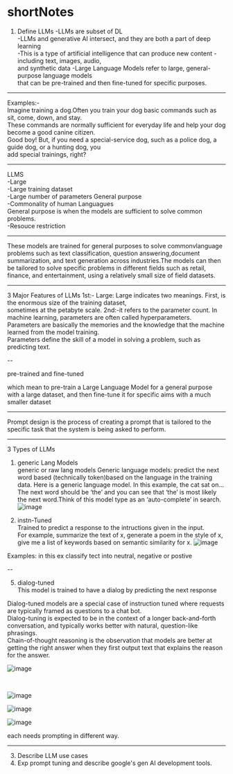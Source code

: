 


# shortNotes

1. Define LLMs
   -LLMs are subset of DL </br>
   -LLMs and generative AI intersect, and they are both a part of deep learning </br>
   -This is a type of artificial intelligence that can produce new content - including text, images, audio,</br>
     and synthetic data
   -Large Language Models refer to large, general-purpose language models </br>
    that can be pre-trained and then fine-tuned for specific purposes.

---

Examples:-  
Imagine training a dog.Often you train your dog basic commands such as sit, come, down, and stay. </br>
These commands are normally sufficient for everyday life and help your dog become a good canine citizen. </br>
Good boy! But, if you need a special-service dog, such as a police dog, a guide dog, or a hunting dog, you  </br>
add special trainings, right? 


---

LLMS </br>
-Large </br>
-Large training dataset </br>
-Large number of parameters
General purpose   </br>
-Commonality of human Languagues  </br>General purpose is when the models are sufficient to solve common problems. </br>
-Resouce restriction



---

These models are trained for general purposes to solve commonvlanguage problems such as text classification, 
question answering,document summarization, and text generation across industries.The models can then be tailored 
to solve specific problems in different fields such as retail, finance, and entertainment,
using a relatively small size of field datasets. 




---

3 Major Features of LLMs
1st:- Large: Large indicates two meanings. First, is the enormous size of the training dataset, </br>
sometimes at the petabyte scale.
2nd:-it refers to the parameter count. In machine learning, parameters are often called hyperparameters. </br>
Parameters are basically the memories and the knowledge that the machine learned from the model training. </br>
Parameters define the skill of a model in solving a problem, such as predicting text. 

--

pre-trained and fine-tuned

which mean to pre-train a Large Language Model for a general purpose with a large dataset,
and then fine-tune it for specific aims with a much smaller dataset

---

Prompt design is the process of creating a prompt
that is tailored to the specific task
that the system is being asked to perform. 

---

3 Types of LLMs
1. generic Lang Models </br>
generic or raw lang models Generic language models: predict the next word based (technically token)based on the language in the training data.
Here is a generic language model.
In this example, the cat sat on...
The next word should be ‘the’ and you can see that ‘the’ is most likely the next word.Think of this model type as an ‘auto-complete’ in search.
![image](https://github.com/user-attachments/assets/82734fd6-de30-4d8d-8510-59012190b2a6)


3. instn-Tuned  </br>
Trained to predict a response to the intructions given in the input.  </br>
For example, summarize the text of x, generate a poem in the style of x, give me a list of keywords based on semantic similarity for x.
![image](https://github.com/user-attachments/assets/319b5009-d44d-4e92-bd8c-99b359a23ddd)

 
Examples:  in this ex classify tect into neutral, negative or postive

--

5. dialog-tuned  </br>
This model is trained to have a dialog by predicting the next response

Dialog-tuned models are a special case of instruction tuned where requests are typically framed as questions to a chat bot. </br>
Dialog-tuning is expected to be in the context of a longer back-and-forth conversation, and typically works better with natural, question-like phrasings. </br>
Chain-of-thought reasoning is the observation that models are better at getting the right answer when they first output text that explains the reason for the answer. 

 ![image](https://github.com/user-attachments/assets/9067a2e4-ff14-4f0f-94c8-d23d8e5a0644)
  
  </br>


![image](https://github.com/user-attachments/assets/5928841d-8e64-484e-8804-587412f4b7a7)

![image](https://github.com/user-attachments/assets/a8e54c42-7afc-400d-b70c-6741a0dc73a5)


![image](https://github.com/user-attachments/assets/9cfd27ce-b2d8-4902-aecc-d1ff8c60f1fd)


  

each needs prompting in different way.


---
3. Describe LLM use cases
4. Exp prompt tuning and describe google's gen AI development tools.
